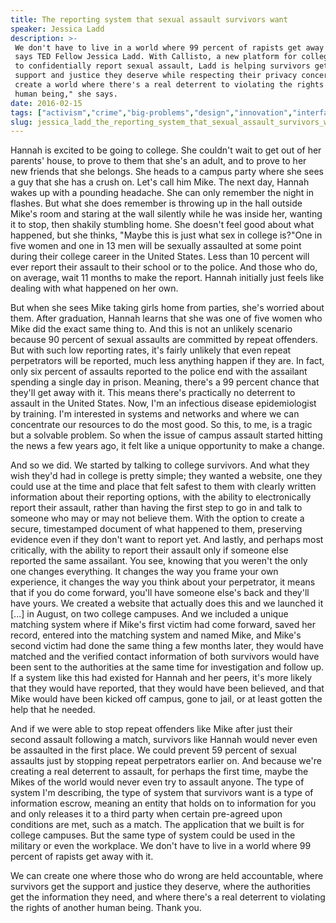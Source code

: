 ```yaml
---
title: The reporting system that sexual assault survivors want
speaker: Jessica Ladd
description: >-
 We don't have to live in a world where 99 percent of rapists get away with it,
 says TED Fellow Jessica Ladd. With Callisto, a new platform for college students
 to confidentially report sexual assault, Ladd is helping survivors get the
 support and justice they deserve while respecting their privacy concerns. "We can
 create a world where there's a real deterrent to violating the rights of another
 human being," she says.
date: 2016-02-15
tags: ["activism","crime","big-problems","design","innovation","interface-design","product-design","ted-fellows","violence","social-change","women","software","sexual-violence"]
slug: jessica_ladd_the_reporting_system_that_sexual_assault_survivors_want
---
```


Hannah is excited to be going to college. She couldn't wait to get out of her parents'
house, to prove to them that she's an adult, and to prove to her new friends that she
belongs. She heads to a campus party where she sees a guy that she has a crush on. Let's
call him Mike. The next day, Hannah wakes up with a pounding headache. She can only
remember the night in flashes. But what she does remember is throwing up in the hall
outside Mike's room and staring at the wall silently while he was inside her, wanting it
to stop, then shakily stumbling home. She doesn't feel good about what happened, but she
thinks, "Maybe this is just what sex in college is?"One in five women and one in 13 men
will be sexually assaulted at some point during their college career in the United States.
Less than 10 percent will ever report their assault to their school or to the police. And
those who do, on average, wait 11 months to make the report. Hannah initially just feels
like dealing with what happened on her own.

But when she sees Mike taking girls home from parties, she's worried about them. After
graduation, Hannah learns that she was one of five women who Mike did the exact same thing
to. And this is not an unlikely scenario because 90 percent of sexual assaults are
committed by repeat offenders. But with such low reporting rates, it's fairly unlikely
that even repeat perpetrators will be reported, much less anything happen if they are. In
fact, only six percent of assaults reported to the police end with the assailant spending
a single day in prison. Meaning, there's a 99 percent chance that they'll get away with
it. This means there's practically no deterrent to assault in the United States. Now, I'm
an infectious disease epidemiologist by training. I'm interested in systems and networks
and where we can concentrate our resources to do the most good. So this, to me, is a
tragic but a solvable problem. So when the issue of campus assault started hitting the news
a few years ago, it felt like a unique opportunity to make a change.

And so we did. We started by talking to college survivors. And what they wish they'd had
in college is pretty simple; they wanted a website, one they could use at the time and
place that felt safest to them with clearly written information about their reporting
options, with the ability to electronically report their assault, rather than having the
first step to go in and talk to someone who may or may not believe them. With the option
to create a secure, timestamped document of what happened to them, preserving evidence
even if they don't want to report yet. And lastly, and perhaps most critically, with the
ability to report their assault only if someone else reported the same assailant. You see,
knowing that you weren't the only one changes everything. It changes the way you frame
your own experience, it changes the way you think about your perpetrator, it means that if
you do come forward, you'll have someone else's back and they'll have yours. We created a
website that actually does this and we launched it [...] in August, on two college
campuses. And we included a unique matching system where if Mike's first victim had come
forward, saved her record, entered into the matching system and named Mike, and Mike's
second victim had done the same thing a few months later, they would have matched and the
verified contact information of both survivors would have been sent to the authorities at
the same time for investigation and follow up. If a system like this had existed for Hannah
and her peers, it's more likely that they would have reported, that they would have been
believed, and that Mike would have been kicked off campus, gone to jail, or at least
gotten the help that he needed.

And if we were able to stop repeat offenders like Mike after just their second assault
following a match, survivors like Hannah would never even be assaulted in the first place.
We could prevent 59 percent of sexual assaults just by stopping repeat perpetrators
earlier on. And because we're creating a real deterrent to assault, for perhaps the first
time, maybe the Mikes of the world would never even try to assault anyone. The type of
system I'm describing, the type of system that survivors want is a type of information
escrow, meaning an entity that holds on to information for you and only releases it to a
third party when certain pre-agreed upon conditions are met, such as a match. The
application that we built is for college campuses. But the same type of system could be
used in the military or even the workplace. We don't have to live in a world where 99
percent of rapists get away with it.

We can create one where those who do wrong are held accountable, where survivors get the
support and justice they deserve, where the authorities get the information they need, and
where there's a real deterrent to violating the rights of another human being. Thank
you.

<!--
ad_duration=3.33
event="TED2016"
external_start_time=0
has_talk_citation=1
intro_duration=11.82
is_subtitle_required="False"
is_talk_featured="True"
language="en"
language_swap="False"
native_language="en"
number_of_related_talks=6
number_of_speakers=1
number_of_subtitled_videos=36
number_of_tags=13
number_of_talk_download_languages=36
number_of_talk_more_resources=0
number_of_talk_recommendations=1
number_of_talks_take_actions=2
post_ad_duration=0.83
published_timestamp="2016-03-16 14:56:38"
recording_date="2016-02-15"
speaker_description="Founder of Callisto"
speaker_is_published=1
speaker_name="Jessica Ladd"
talk_more_resources=[]
talk_name="The reporting system that sexual assault survivors want"
talk_recommendations_blurb="Check out more resources on sexual assault, curated by Jessica Ladd."
talks_tags=["activism","crime","big-problems","design","innovation","interface-design","product-design","ted-fellows","violence","social-change","women","software","sexual-violence"]
url_audio="https://download.ted.com/talks/JessicaLadd_2016F.mp3?apikey=acme-roadrunner"
url_photo_speaker="https://pe.tedcdn.com/images/ted/3d30041e5d15efaa98e6f4548816cfeebfb4a892_254x191.jpg"
url_photo_talk="https://s3.amazonaws.com/talkstar-photos/uploads/318627b9-2cf2-455b-8b25-2c13c2de6e5d/JessicaLadd_2016F-embed.jpg"
url_webpage="https://www.ted.com/talks/jessica_ladd_the_reporting_system_that_sexual_assault_survivors_want"
video_type_name="TED Stage Talk"
-->